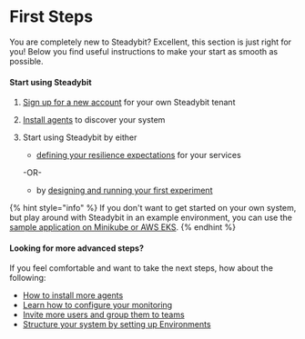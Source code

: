 # First Steps

You are completely new to Steadybit? Excellent, this section is just right for you! Below you find useful instructions to make your start as smooth as possible.

#### Start using Steadybit

1. [Sign up for a new account](https://www.steadybit.com/get-started/) for your own Steadybit tenant
2. [Install agents](quick-start/set-up-agents.md) to discover your system
3.  Start using Steadybit by either

    * [defining your resilience expectations](content/getting-started/20-define-resilience-expectations/) for your services

    \-OR-

    * by [designing and running your first experiment](content/getting-started/30-run-experiment/)

{% hint style="info" %}
If you don't want to get started on your own system, but play around with Steadybit in an example environment, you can use the [sample application on Minikube or AWS EKS](content/getting-started/15-deploy-example-application/).
{% endhint %}

#### Looking for more advanced steps?

If you feel comfortable and want to take the next steps, how about the following:

* [How to install more agents](install-configure/install-agents/)
* [Learn how to configure your monitoring](install-configure/configure-monitoring/)
* [Invite more users and group them to teams](install-configure/60-teams-and-users/)
* [Structure your system by setting up Environments](install-configure/50-set-up-environments/)
